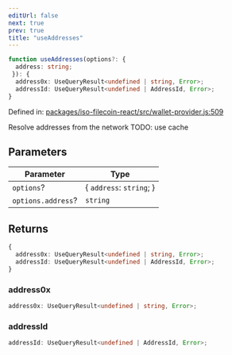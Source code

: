 ```yaml
---
editUrl: false
next: true
prev: true
title: "useAddresses"
---
```


```ts
function useAddresses(options?: {
  address: string;
 }): {
  address0x: UseQueryResult<undefined | string, Error>;
  addressId: UseQueryResult<undefined | AddressId, Error>;
}
```

Defined in: [packages/iso-filecoin-react/src/wallet-provider.js:509](https://github.com/hugomrdias/filecoin/blob/main/packages/iso-filecoin-react/src/wallet-provider.js#L509)

Resolve addresses from the network
TODO: use cache

## Parameters

| Parameter | Type |
| ------ | ------ |
| `options`? | \{ `address`: `string`; \} |
| `options.address`? | `string` |

## Returns

```ts
{
  address0x: UseQueryResult<undefined | string, Error>;
  addressId: UseQueryResult<undefined | AddressId, Error>;
}
```

### address0x

```ts
address0x: UseQueryResult<undefined | string, Error>;
```

### addressId

```ts
addressId: UseQueryResult<undefined | AddressId, Error>;
```

